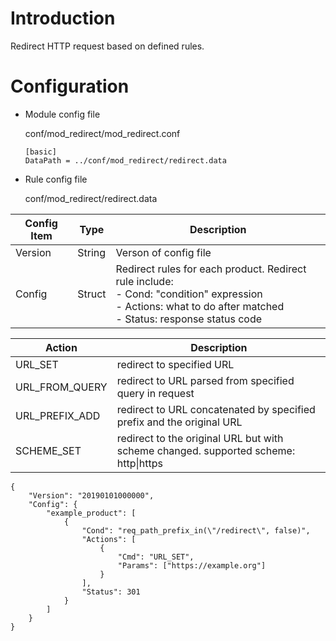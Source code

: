# Introduction 

Redirect HTTP request based on defined rules.

# Configuration

- Module config file

  conf/mod_redirect/mod_redirect.conf

  ```
  [basic]
  DataPath = ../conf/mod_redirect/redirect.data
  ```

- Rule config file

  conf/mod_redirect/redirect.data

| Config Item | Type   | Description                                                  |
| ----------- | ------ | ------------------------------------------------------------ |
| Version     | String | Verson of config file                                        |
| Config      | Struct | Redirect rules for each product. Redirect rule include: <br>- Cond: "condition" expression <br>- Actions: what to do after matched<br>- Status: response status code |

| Action         | Description                                                                         |
| -------------- | ----------------------------------------------------------------------------------- |
| URL_SET        | redirect to specified URL                                                           |
| URL_FROM_QUERY | redirect to URL parsed from specified query in request                              |
| URL_PREFIX_ADD | redirect to URL concatenated by specified prefix and the original URL               |
| SCHEME_SET     | redirect to the original URL but with scheme changed. supported scheme: http\|https |
  
  ```
  {
      "Version": "20190101000000",
      "Config": {
          "example_product": [
              {
                  "Cond": "req_path_prefix_in(\"/redirect\", false)",
                  "Actions": [
                      {
                          "Cmd": "URL_SET",
                          "Params": ["https://example.org"]
                      }
                  ],
                  "Status": 301
              }
          ]
      }
  }
  ```
  
  
